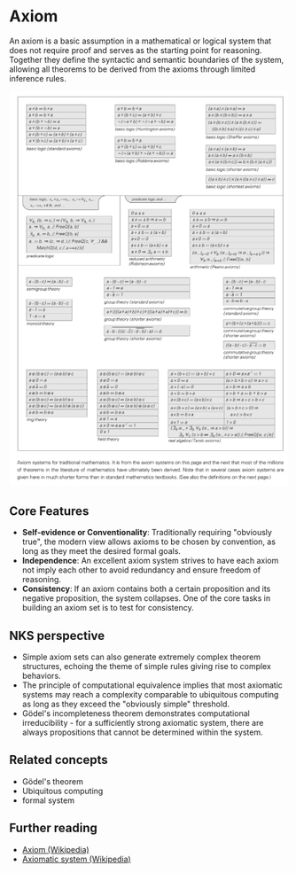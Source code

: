 # Axiom

An axiom is a basic assumption in a mathematical or logical system that does not require proof and serves as the starting point for reasoning. Together they define the syntactic and semantic boundaries of the system, allowing all theorems to be derived from the axioms through limited inference rules.

![alt text](../../images/axiom/image.png)

## Core Features
- **Self-evidence or Conventionality**: Traditionally requiring "obviously true", the modern view allows axioms to be chosen by convention, as long as they meet the desired formal goals.
- **Independence**: An excellent axiom system strives to have each axiom not imply each other to avoid redundancy and ensure freedom of reasoning.
- **Consistency**: If an axiom contains both a certain proposition and its negative proposition, the system collapses. One of the core tasks in building an axiom set is to test for consistency.

## NKS perspective
- Simple axiom sets can also generate extremely complex theorem structures, echoing the theme of simple rules giving rise to complex behaviors.
- The principle of computational equivalence implies that most axiomatic systems may reach a complexity comparable to ubiquitous computing as long as they exceed the "obviously simple" threshold.
- Gödel's incompleteness theorem demonstrates computational irreducibility - for a sufficiently strong axiomatic system, there are always propositions that cannot be determined within the system.

## Related concepts
- Gödel's theorem
- Ubiquitous computing
- formal system

## Further reading
- [Axiom (Wikipedia)](https://en.wikipedia.org/wiki/Axiom)
- [Axiomatic system (Wikipedia)](https://en.wikipedia.org/wiki/Axiomatic_system)